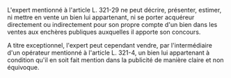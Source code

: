 L'expert mentionné à l'article L. 321-29 ne peut décrire, présenter, estimer, ni mettre en vente un bien lui appartenant, ni se porter acquéreur directement ou indirectement pour son propre compte d'un bien dans les ventes aux enchères publiques auxquelles il apporte son concours.

A titre exceptionnel, l'expert peut cependant vendre, par l'intermédiaire d'un opérateur mentionné à l'article L. 321-4, un bien lui appartenant à condition qu'il en soit fait mention dans la publicité de manière claire et non équivoque.
